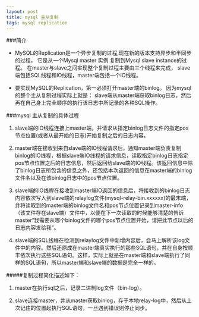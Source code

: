 ```yaml
---
layout: post
title: mysql 主从复制
tags: mysql replication
---
```

###简介

* MySQL的Replication是一个异步复制的过程,现在新的版本支持异步和半同步的过程，
它是从一个Mysql master 实例 复制到Mysql slave instance的过程。
在master与slave之间实现整个复制过程主要由三个线程来完成，
slave端包括SQL线程和IO线程，master端包括一个IO线程。

* 要实现MySQL的Replication，第一必须打开master端的binlog。 因为mysql的整个主从复制过程实际上就是：
slave端从master端获取binlog日志，然后再在自己身上完全顺序的执行该日志中所记录的各种SQL操作。

###mysql 主从复制的具体过程

1. slave端的IO线程连接上master端，并请求从指定binlog日志文件的指定pos节点位置(或者从最开始的日志)开始复制之后的日志内容。

2. master端在接收到来自slave端的IO线程请求后，通知master端负责复制binlog的IO线程，根据slave端IO线程的请求信息，读取指定binlog日志指定pos节点位置之后的日志信息，然后返回给slave端的IO线程。该返回信息中除了binlog日志所包含的信息之外，还包括本次返回的信息在master端的binlog文件名以及在该binlog日志中的pos节点位置。

3. slave端的IO线程在接收到master端IO返回的信息后，将接收到的binlog日志内容依次写入到slave端的relaylog文件(mysql-relay-bin.xxxxxx)的最末端，并将读取到的master端的binlog文件名和pos节点位置记录到master-info（该文件存在slave端）文件中，以便在下一次读取的时候能够清楚的告诉master“我需要从哪个binlog文件的哪个pos节点位置开始，请把此节点以后的日志内容发给我”。

4. slave端的SQL线程在检测到relaylog文件中新增内容后，会马上解析该log文件中的内容。然后还原成在master端真实执行的那些SQL语句，并在自身按顺丰依次执行这些SQL语句。这样，实际上就是在master端和slave端执行了同样的SQL语句，所以master端和slave端的数据是完全一样的。

#####复制过程简化描述如下：

1. master在执行sql之后，记录二进制log文件（bin-log）。

2. slave连接master，并从master获取binlog，存于本地relay-log中，然后从上次记住的位置起执行SQL语句，一旦遇到错误则停止同步。

